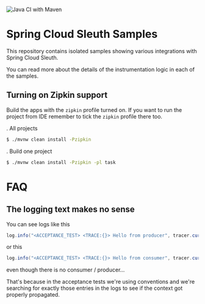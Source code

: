 ![Java CI with Maven](https://github.com/spring-cloud-samples/spring-cloud-sleuth-samples/workflows/Java%20CI%20with%20Maven/badge.svg)

# Spring Cloud Sleuth Samples

This repository contains isolated samples showing various integrations with Spring Cloud Sleuth.

You can read more about the details of the instrumentation logic in each of the samples.

## Turning on Zipkin support

Build the apps with the `zipkin` profile turned on. If you want to run the project from IDE remember to tick the `zipkin` profile there too.

. All projects

```bash
$ ./mvnw clean install -Pzipkin
```

. Build one project

```bash
$ ./mvnw clean install -Pzipkin -pl task
```

# FAQ

## The logging text makes no sense

You can see logs like this

```java
log.info("<ACCEPTANCE_TEST> <TRACE:{}> Hello from producer", tracer.currentSpan().context().traceId());
```

or this

```java
log.info("<ACCEPTANCE_TEST> <TRACE:{}> Hello from consumer", tracer.currentSpan().context().traceId());
```

even though there is no consumer / producer... 

That's because in the acceptance tests we're using conventions and we're searching for exactly those entries in the logs to see if the context got properly propagated. 
